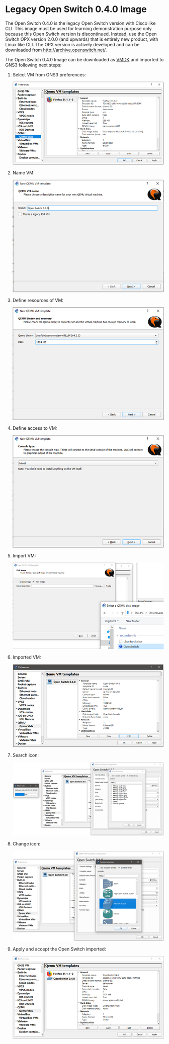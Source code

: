 # Legacy Open Switch 0.4.0 Image

The Open Switch 0.4.0 is the legacy Open Switch version with Cisco like CLI. This image must be used for learning demonstration purpose only because this Open Switch version is discontinued. Instead, use the Open Switch OPX version 2.0.0 (and upwards) that is entirely new product, with Linux like CLI. The OPX version is actively developed and can be downloaded from http://archive.openswitch.net/.

The Open Switch 0.4.0 Image can be downloaded as [VMDK](https://drive.google.com/drive/folders/1PfXBkzPgJDw7eFsGfKvLYbGgeZO9YKKy?usp=sharing) and imported to GNS3 following next steps:

1. Select VM from GNS3 preferences:

    ![alt text](./img/select_vm.png "Select VM")

2. Name VM:

    ![alt text](./img/name_vm.png "Name VM")

3. Define resources of VM:

    ![alt text](./img/define_resources_vm.png "Resources VM")

4. Define access to VM:

    ![alt text](./img/define_access_vm.png "Access VM")

5. Import VM:

    ![alt text](./img/import_vm.png "Import VM")

6. Imported VM:

    ![alt text](./img/OpenSwitch1.PNG "Imported VM")

7. Search icon:

    ![alt text](./img/icon1.PNG "Imported VM")

8. Change icon:

    ![alt text](./img/OpenSwitch2.PNG "Imported VM")

9. Apply and accept the Open Switch imported:

    ![alt text](./img/imported_vm.png "Imported VM")
